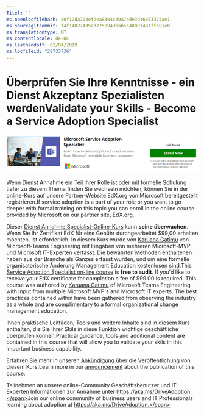 ```yaml
---
Titel: ''
ms.openlocfilehash: 80f12da704ef2ea8304c49a7ede3d36e33375ae1
ms.sourcegitcommit: f4f14027435ad7750943bab5c48007431ff691e0
ms.translationtype: MT
ms.contentlocale: de-DE
ms.lasthandoff: 02/04/2019
ms.locfileid: "29733736"
---
```

# <a name="validate-your-skills---become-a-service-adoption-specialist"></a><span data-ttu-id="f9355-102">Überprüfen Sie Ihre Kenntnisse - ein Dienst Akzeptanz Spezialisten werden</span><span class="sxs-lookup"><span data-stu-id="f9355-102">Validate your Skills - Become a Service Adoption Specialist</span></span>

![Dienst Annahme Specialist-Kurs](media/champs_sascourse.png)

<span data-ttu-id="f9355-104">Wenn Dienst Annahme ein Teil Ihrer Rolle ist oder mit formelle Schulung tiefer zu diesem Thema finden Sie wechseln möchten, können Sie in der online-Kurs auf unsere Partner-Website EdX.org von Microsoft bereitgestellt registrieren.</span><span class="sxs-lookup"><span data-stu-id="f9355-104">If service adoption is a part of your role or you want to go deeper with formal training on this topic you can enroll in the online course provided by Microsoft on our partner site, EdX.org.</span></span> 

<span data-ttu-id="f9355-p101">Dieser [Dienst Annahme Specialist-Online-Kurs](https://aka.ms/AdoptionCert) kann **seine überwachen**.  Wenn Sie Ihr Zertifikat EdX für eine Gebühr durchgearbeitet $99,00 erhalten möchten, ist erforderlich.  In diesem Kurs wurde von [Karuana Gatimu](https://linkedin.com/in/karuanagatimu) von Microsoft-Teams Engineering mit Eingaben von mehreren Microsoft-MVP und Microsoft IT-Experten verfasst.  Die bewährten Methoden enthaltenen haben aus der Branche als Ganzes erfasst wurden, und um eine formelle organisatorische Änderung Management Education kostenlosen sind.</span><span class="sxs-lookup"><span data-stu-id="f9355-p101">This [Service Adoption Specialist on-line course](https://aka.ms/AdoptionCert) is **free to audit**.  If you'd like to receive your EdX certificate for completion a fee of $99.00 is required.  This course was authored by [Karuana Gatimu](https://linkedin.com/in/karuanagatimu) of Microsoft Teams Engineering with input from multiple Microsoft MVP's and Microsoft IT experts.  The best practices contained within have been gathered from observing the industry as a whole and are complimentary to a formal organizational change management education.</span></span>  

<span data-ttu-id="f9355-109">Ihnen praktische Leitfäden, Tools und weitere Inhalte sind in diesem Kurs enthalten, die Sie Ihrer Skils in diese Funktion wichtige geschäftliche überprüfen können.</span><span class="sxs-lookup"><span data-stu-id="f9355-109">Practical guidance, tools and additional content are contained in this course that will allow you to validate your skils in this important business capability.</span></span>  

<span data-ttu-id="f9355-110">Erfahren Sie mehr in unseren [Ankündigung](https://aka.ms/AdoptionCertAnnouncement) über die Veröffentlichung von diesem Kurs.</span><span class="sxs-lookup"><span data-stu-id="f9355-110">Learn more in our [announcement](https://aka.ms/AdoptionCertAnnouncement) about the publication of this course.</span></span> 

<span data-ttu-id="f9355-111">Teilnehmen an unsere online-Community Geschäftsbenutzer und IT-Experten Informationen zur Annahme unter https://aka.ms/DriveAdoption.</span><span class="sxs-lookup"><span data-stu-id="f9355-111">Join our online community of business users and IT Professionals learning about adoption at https://aka.ms/DriveAdoption.</span></span> 